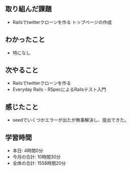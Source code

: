 ## 取り組んだ課題
- Railsでtwitterクローンを作る トップページの作成
## わかったこと
- 特になし
## 次やること
- Railsでtwitterクローンを作る
- Everyday Rails - RSpecによるRailsテスト入門
## 感じたこと
- seedでいくつかエラーが出たが無事解決し、提出できた。
## 学習時間
- 本日: 4時間0分
- 今月の合計: 10時間30分
- 全体の合計: 1558時間20分
